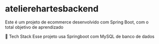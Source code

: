 # atelierehartesbackend
Este é um projeto de ecommerce desenvolvido com Spring Boot, com o total objetivo de aprendizado

 👾 Tech Stack
  Esse projeto usa Springboot com MySQL de banco de dados
